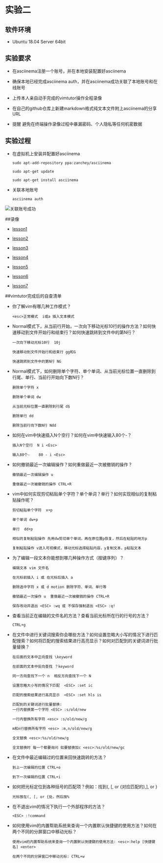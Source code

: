 # 实验二

## 软件环境

* Ubuntu 18.04 Server 64bit

## 实验要求

* 在asciinema注册一个账号，并在本地安装配置好asciinema

* 确保本地已经完成asciinema auth，并在asciinema成功关联了本地账号和在线账号

* 上传本人亲自动手完成的vimtutor操作全程录像

* 在自己的github仓库上新建markdown格式纯文本文件附上asciinema的分享URL

* 提醒 避免在终端操作录像过程中暴漏密码、个人隐私等任何机密数据
  
## 实验过程

* 在虚拟机上安装并配置好asciinema

  ```
  sudo apt-add-repository ppa:zanchey/asciinema

  sudo apt-get update

  sudo apt-get install asciinema
  ```

* 关联本地账号
  
  `asciinema auth`

![关联账号成功](\jpg\关联账号成功.PNG)

##录像

* [lesson1](https://asciinema.org/a/EcY3EDyWi3JWOWRxxsEHb4Zum)

* [lesson2](https://asciinema.org/a/LRH8aYASyaLKiyBG2yPUmNprY)

* [lesson3](https://asciinema.org/a/eR4xTwiYvNNRS72hBSxjE4u7R)

* [lesson4](https://asciinema.org/a/1S3F4SEWsXfIz1CZuuQrJgB2C)

* [lesson5](https://asciinema.org/a/nYpKpEvZavwR7LOjhB0PmxHxC)

* [lesson6](https://asciinema.org/a/17vjwXgUNp3NWu9YehExFuDoE)

* [lesson7](https://asciinema.org/a/JTJcj1nGWys9Bu8jsrV2F2hSr)


##vimtutor完成后的自查清单

* 你了解vim有哪几种工作模式？

  `<esc>正常模式  i或a 插入文本模式`

* Normal模式下，从当前行开始，一次向下移动光标10行的操作方法？如何快速移动到文件开始行和结束行？如何快速跳转到文件中的第N行？
  
  ```
  一次向下移动光标10行  10j

  快速移动到文件开始行和结束行 gg和G

  快速跳转到文件中的第N行 NG
  ```

* Normal模式下，如何删除单个字符、单个单词、从当前光标位置一直删除到行尾、单行、当前行开始向下数N行？
  
  ```
  删除单个字符 x

  删除单个单词 dw

  从当前光标位置一直删除到行尾 d$

  删除单行 dd

  删除当前行向下数N行 Ndd
  ```

* 如何在vim中快速插入N个空行？如何在vim中快速输入80个-？
  
  ```
  插入N个空行  N i <Esc>

  输入80个-    80 - i <Esc>
  ```

* 如何撤销最近一次编辑操作？如何重做最近一次被撤销的操作？

  ```
  撤销最近一次编辑操作 u

  重做最近一次被撤销的操作 CTRL+R
  ```

* vim中如何实现剪切粘贴单个字符？单个单词？单行？如何实现相似的复制粘贴操作呢？

  ```
  剪切粘贴单个字符  x+p
  
  单个单词 dw+p

  单行  dd+p

  相似的复制粘贴操作 先用dw剪切单个单词，再在原位置p恢复，然后在粘贴的地方p
  
  复制粘贴操作 v进入可视模式，移动光标选择粘贴内容，y复制文本，p粘贴文本
  ```

* 为了编辑一段文本你能想到哪几种操作方式（按键序列）？
  
  ```
  编辑文本 vim 文件名

  在光标前插入 i 或 在光标后插入 a

  删除选中字符 x 或 d motion 删除字符、单词、单行等

  撤销最近一次操作 u  重做最近一次被撤销的操作 CTRL+R

  保存改动并退出 <ESC> :wq 或 不保存强制退出 <ESC> :q!
  ```

* 查看当前正在编辑的文件名的方法？查看当前光标所在行的行号的方法？
  
  `CTRL+g`

* 在文件中进行关键词搜索你会哪些方法？如何设置忽略大小写的情况下进行匹配搜索？如何将匹配的搜索结果进行高亮显示？如何对匹配到的关键词进行批量替换？
  
  ```
  在后面的文本中正向查找 \keyword

  在前面的文本中反向查找 ？keyword

  同一方向查找下一个 n  相反方向查找下一个 N
  
  设置忽略大小写的情况下匹配  <ESC> :set ic

  匹配的搜索结果进行高亮显示  <ESC> :set hls is

  匹配到的关键词进行批量替换: 
  一行内替换第一个字符 <ESC> :s/old/new 

  一行内替换所有字符 <esc> :s/old/new/g

  m和n行替换所有字符 <esc> :m,n/old/new/g

  全文替换 <esc>:%s/old/new/g

  全文替换时 每一个都要询问 如要替换加c <esc>:%s/old/new/gc

  ```

* 在文件中最近编辑过的位置来回快速跳转的方法？
  
  ```
  到上一次编辑的位置 CTRL+o

  到下一次编辑的位置 CTRL+i
  ```

* 如何把光标定位到各种括号的匹配项？例如：找到(, [, or {对应匹配的),], or }
  
  `光标放在(, [, or {处，然后按%`

* 在不退出vim的情况下执行一个外部程序的方法？
  
  `<ESC> :!command`

* 如何使用vim的内置帮助系统来查询一个内置默认快捷键的使用方法？如何在两个不同的分屏窗口中移动光标？

  ``` 
  使用vim的内置帮助系统来查询一个内置默认快捷键的使用方法: <esc>:help [快捷键名] <enter>
  
  在两个不同的分屏窗口中移动光标: CTRL+w
  ```